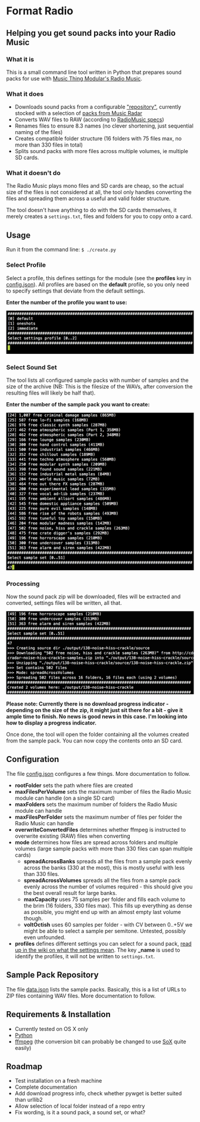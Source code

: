 # Format Radio

## Helping you get sound packs into your Radio Music

### What it is

This is a small command line tool written in Python that prepares sound packs for use with [Music Thing Modular's Radio Music](https://github.com/TomWhitwell/RadioMusic).

### What it does

* Downloads sound packs from a configurable ["repository"](data.json), currently stocked with a selection of [packs from Music Radar](http://www.musicradar.com/news/tech/free-music-samples-download-loops-hits-and-multis-217833/)
* Converts WAV files to RAW (according to [RadioMusic specs](https://github.com/TomWhitwell/RadioMusic/wiki/SD-Card%3A-Format-%26-File-Structure#setting-up-files-on-the-micro-sd-card))
* Renames files to ensure 8.3 names (no clever shortening, just sequential naming of the files)
* Creates compatible folder structure (16 folders with 75 files max, no more than 330 files in total)
* Splits sound packs with more files across multiple volumes, ie multiple SD cards.

### What it doesn't do

The Radio Music plays mono files and SD cards are cheap, so the actual size of the files is not considered at all, the tool only handles converting the files and spreading them across a useful and valid folder structure.

The tool doesn't have anything to do with the SD cards themselves, it merely creates a ``settings.txt``, files and folders for you to copy onto a card.

## Usage

Run it from the command line:
`$ ./create.py`

### Select Profile
Select a profile, this defines settings for the module (see the **profiles** key in [config.json](config.json)). All profiles are based on the **default** profile, so you only need to specify settings that deviate from the default settings.

**Enter the number of the profile you want to use:**

![project/select-profile.png](project/select-profile.png)

### Select Sound Set

The tool lists all configured sample packs with number of samples and the size of the archive (NB: This is the filesize of the WAVs, after conversion the resulting files will likely be half that).

**Enter the number of the sample pack you want to create:**

![project/select-set.png](project/select-set.png)

### Processing

Now the sound pack zip will be downloaded, files will be extracted and converted, settings files will be written, all that.

![project/processing.png](project/processing.png)

**Please note: Currently there is no download progress indicator - depending on the size of the zip, it might just sit there for a bit - give it ample time to finish. No news is good news in this case. I'm looking into how to display a progress indicator.**

Once done, the tool will open the folder containing all the volumes created from the sample pack. You can now copy the contents onto an SD card.

## Configuration
The file [config.json](config.json) configures a few things. More documentation to follow.

* **rootFolder** sets the path where files are created
* **maxFilesPerVolume** sets the maximum number of files the Radio Music module can handle (on a single SD card)
* **maxFolders** sets the maximum number of folders the Radio Music module can handle
* **maxFilesPerFolder** sets the maximum number of files per folder the Radio Music can handle
* **overwriteConvertedFiles** determines whether ffmpeg is instructed to overwrite existing (RAW) files when converting
* **mode** determines how files are spread across folders and multiple volumes (large sample packs with more than 330 files can span multiple cards)
	* **spreadAcrossBanks** spreads all the files from a sample pack evenly across the banks (330 at the most), this is mostly useful with less than 330 files.
	* **spreadAcrossVolumes** spreads all the files from a sample pack evenly across the number of volumes required - this should give you the best overall result for large banks.
	* **maxCapacity** uses 75 samples per folder and fills each volume to the brim (16 folders, 330 files max). This fills up everything as dense as possible, you might end up with an almost empty last volume though.
	* **voltOctish** uses 60 samples per folder - with CV between 0..+5V we might be able to select a sample per semitone. Untested, possibly even unfounded.
* **profiles** defines different settings you can select for a sound pack, [read up in the wiki on what the settings mean](https://github.com/TomWhitwell/RadioMusic/wiki/Customise-your-module%3A-Editing-settings.txt). The key **_name** is used to identify the profiles, it will not be written to ``settings.txt``.

## Sample Pack Repository

The file [data.json](data.json) lists the sample packs. Basically, this is a list of URLs to ZIP files containing WAV files. More documentation to follow.

## Requirements & Installation

* Currently tested on OS X only
* [Python](https://www.python.org/downloads/release/python-279/)
* [ffmpeg](https://www.ffmpeg.org/download.html) (the conversion bit can probably be changed to use [SoX](sox.sourceforge.net) quite easily)

## Roadmap

* Test installation on a fresh machine
* Complete documentation
* Add download progress info, check whether pywget is better suited than urllib2
* Allow selection of local folder instead of a repo entry
* Fix wording, is it a sound pack, a sound set, or what?